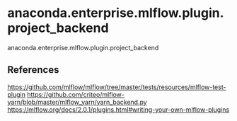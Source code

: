# anaconda.enterprise.mlflow.plugin.project_backend
anaconda.enterprise.mlflow.plugin.project_backend


## References

https://github.com/mlflow/mlflow/tree/master/tests/resources/mlflow-test-plugin
https://github.com/criteo/mlflow-yarn/blob/master/mlflow_yarn/yarn_backend.py
https://mlflow.org/docs/2.0.1/plugins.html#writing-your-own-mlflow-plugins
